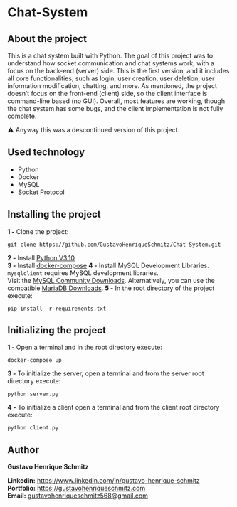 # Chat-System

## About the project
This is a chat system built with Python. The goal of this project was to understand how socket communication and chat systems work, with a focus on the back-end (server) side. This is the first version, and it includes all core functionalities, such as login, user creation, user deletion, user information modification, chatting, and more. As mentioned, the project doesn’t focus on the front-end (client) side, so the client interface is command-line based (no GUI). Overall, most features are working, though the chat system has some bugs, and the client implementation is not fully complete.

⚠️ Anyway this was a descontinued version of this project.

## Used technology
- Python
- Docker
- MySQL
- Socket Protocol

## Installing the project
**1 -** Clone the project:
```
git clone https://github.com/GustavoHenriqueSchmitz/Chat-System.git
```
**2 -** Install [Python V3.10](https://www.python.org/downloads/)  
**3 -** Install [docker-compose](https://docs.docker.com/compose/install/)
**4 -** Install MySQL Development Libraries. `mysqlclient` requires MySQL development libraries.  
Visit the [MySQL Community Downloads](https://dev.mysql.com/downloads/). Alternatively, you can use the compatible [MariaDB Downloads](https://mariadb.com/downloads/).
**5 -** In the root directory of the project execute:
```
pip install -r requirements.txt
```

## Initializing the project
**1 -** Open a terminal and in the root directory execute:
```
docker-compose up
```

**3 -** To initialize the server, open a terminal and from the server root directory execute:
```
python server.py
```

**4 -** To initialize a client open a terminal and from the client root directory execute:
```
python client.py
```

## Author
**Gustavo Henrique Schmitz**

**Linkedin:** https://www.linkedin.com/in/gustavo-henrique-schmitz  
**Portfolio:** https://gustavohenriqueschmitz.com  
**Email:** gustavohenriqueschmitz568@gmail.com  

